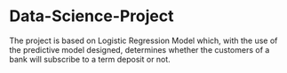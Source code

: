 # Data-Science-Project
The project is based on Logistic Regression Model which, with the use of the predictive model designed,  determines whether the customers of a bank will subscribe to a term deposit or not.
